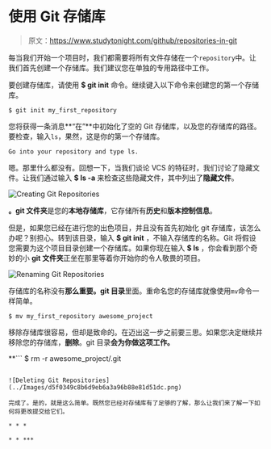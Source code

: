 # 使用 Git 存储库

> 原文：<https://www.studytonight.com/github/repositories-in-git>

每当我们开始一个项目时，我们都需要将所有文件存储在一个`repository`中。让我们首先创建一个存储库。我们建议您在单独的专用路径中工作。

要创建存储库，请使用 **$ git init** 命令。继续键入以下命令来创建您的第一个存储库。

```
$ git init my_first_repository
```

您将获得一条消息**“在”**中初始化了空的 Git 存储库，以及您的存储库的路径。要检查，输入`ls`，果然，这是你的第一个存储库。

```
Go into your repository and type ls.
```

嗯。那里什么都没有。回想一下，当我们谈论 VCS 的特征时，我们讨论了隐藏文件。让我们通过输入 **$ ls -a** 来检查这些隐藏文件，其中列出了**隐藏文件**。

![Creating Git Repositories](../Images/1cd1d2efe04cd5c91c4b5019ec840a05.png)

**。git 文件夹**是您的**本地存储库**，它存储所有**历史**和**版本控制信息**。

但是，如果您已经在进行您的出色项目，并且没有首先初始化 git 存储库，该怎么办呢？别担心。转到该目录，输入 **$ git init** ，不输入存储库的名称。Git 将假设您需要为这个项目目录创建一个存储库。如果你现在输入 **$ ls** ，你会看到那个奇妙的小 **git 文件夹**正坐在那里等着你开始你的令人敬畏的项目。

![Renaming Git Repositories](../Images/1e973e53718af7602e0afae1c9063165.png)

存储库的名称没有**那么重要。git 目录**里面。重命名您的存储库就像使用`mv`命令一样简单。

```
$ mv my_first_repository awesome_project
```

移除存储库很容易，但却是致命的。在迈出这一步之前要三思。如果您决定继续并移除您的存储库，**删除**。git 目录**会为你做这项工作。**

 **```
$ rm -r awesome_project/.git
```

![Deleting Git Repositories](../Images/d5f0349c8b6d9eb6a3a96b88e81d51dc.png)

完成了。是的，就是这么简单。既然您已经对存储库有了足够的了解，那么让我们来了解一下如何将更改提交给它们。

* * *

* * ***